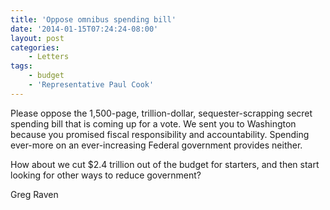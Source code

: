 ```yaml
---
title: 'Oppose omnibus spending bill'
date: '2014-01-15T07:24:24-08:00'
layout: post
categories:
    - Letters
tags:
    - budget
    - 'Representative Paul Cook'
---
```


Please oppose the 1,500-page, trillion-dollar, sequester-scrapping secret spending bill that is coming up for a vote. We sent you to Washington because you promised fiscal responsibility and accountability. Spending ever-more on an ever-increasing Federal government provides neither.  
  
How about we cut $2.4 trillion out of the budget for starters, and then start looking for other ways to reduce government?

Greg Raven
